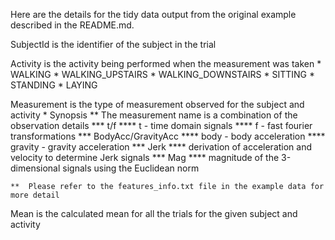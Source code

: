 Here are the details for the tidy data output
from the original example described in the README.md.

SubjectId is the identifier of the subject in the trial

Activity is the activity being performed when the measurement was taken
	*	WALKING
	*	WALKING_UPSTAIRS
	*	WALKING_DOWNSTAIRS
	*	SITTING
	*	STANDING
	*	LAYING

Measurement is the type of measurement observed for the subject and activity
	*	Synopsis
		**	The measurement name is a combination of the observation details
			***	t/f
				****	t - time domain signals
				****	f - fast fourier transformations
			***	BodyAcc/GravityAcc
				****	body - body acceleration
				****	gravity - gravity acceleration
			***	Jerk
				****	derivation of acceleration and velocity to determine Jerk signals
			***	Mag
				****	magnitude of the 3-dimensional signals using the Euclidean norm


	**	Please refer to the features_info.txt file in the example data for more detail


Mean is the calculated mean for all the trials for the given subject and activity


